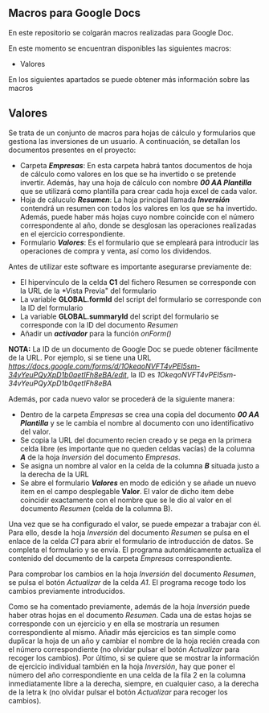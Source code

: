 ## Macros para Google Docs

En este repositorio se colgarán macros realizadas para Google Doc.

En este momento se encuentran disponibles las siguientes macros:
- Valores

En los siguientes apartados se puede obtener más información sobre las macros

## Valores

Se trata de un conjunto de macros para hojas de cálculo y formularios que gestiona las inversiones de un usuario. A continuación, se detallan los documentos presentes en el proyecto:
- Carpeta ***Empresas***: En esta carpeta habrá tantos documentos de hoja de cálculo como valores en los que se ha invertido o se pretende invertir. Además, hay una hoja de cálculo con nombre ***00 AA Plantilla*** que se utilizará como plantilla para crear cada hoja excel de cada valor.
- Hoja de cáluculo ***Resumen***: La hoja principal llamada ***Inversión*** contendrá un resumen con todos los valores en los que se ha invertido. Además, puede haber más hojas cuyo nombre coincide con el número correspondente al año, donde se desglosan las operaciones realizadas en el ejercicio correspondiente.
- Formulario ***Valores***: Es el formulario que se empleará para introducir las operaciones de compra y venta, así como los dividendos.

Antes de utilizar este software es importante asegurarse previamente de:
- El hipervínculo de la celda **C1** del fichero Resumen se corresponde con la URL de la *Vista Previa" del formulario
- La variable **GLOBAL.formId** del script del formulario se corresponde con la ID del formulario
- La variable **GLOBAL.summaryId** del script del formulario se corresponde con la ID del documento *Resumen*
- Añadir un ***activador*** para la función *onForm()*

**NOTA:** La ID de un documento de Google Doc se puede obtener fácilmente de la URL. Por ejemplo, si se tiene una URL *https://docs.google.com/forms/d/1OkeqoNVFT4vPEl5sm-34vYeuPQyXpD1b0qetIFh8eBA/edit*, la ID es *1OkeqoNVFT4vPEl5sm-34vYeuPQyXpD1b0qetIFh8eBA*

Además, por cada nuevo valor se procederá de la siguiente manera:
- Dentro de la carpeta *Empresas* se crea una copia del documento ***00 AA Plantilla*** y se le cambia el nombre al documento con uno identificativo del valor.
- Se copia la URL del documento recien creado y se pega en la primera celda libre (es importante que no queden celdas vacías) de la columna ***A*** de la hoja *Inversión* del documento *Empresas*. 
- Se asigna un nombre al valor en la celda de la columna ***B*** situada justo a la derecha de la URL
- Se abre el formulario ***Valores*** en modo de edición y se añade un nuevo item en el campo desplegable **Valor**. El valor de dicho item debe coincidir exactamente con el nombre que se le dio al valor en el documento *Resumen* (celda de la columna B).

Una vez que se ha configurado el valor, se puede empezar a trabajar con él. Para ello, desde la hoja *Inversión* del documento *Resumen* se pulsa en el enlace de la celda *C1* para abrir el formulario de introducción de datos. Se completa el formulario y se envía. El programa automáticamente actualiza el contenido del documento de la carpeta *Empresas* correspondiente.

Para comprobar los cambios en la hoja *Inversión* del documento *Resumen*, se pulsa el botón *Actualizar* de la celda *A1*. El programa recoge todo los cambios previamente introducidos.

Como se ha comentado previamente, además de la hoja *Inversión* puede haber otras hojas en el documento *Resumen*. Cada una de estas hojas se corresponde con un ejercicio y en ella se mostraría un resumen correspondiente al mismo. Añadir más ejercicios es tan simple como duplicar la hoja de un año y cambiar el nombre de la hoja recién creada con el número correspondiente (no olvidar pulsar el botón *Actualizar* para recoger los cambios). Por último, si se quiere que se mostrar la información de ejercicio individual también en la hoja *Inversión*, hay que poner el número del año correspondiente en una celda de la fila 2 en la columna inmediatamente libre a la derecha, siempre, en cualquier caso, a la derecha de la letra k (no olvidar pulsar el botón *Actualizar* para recoger los cambios).
